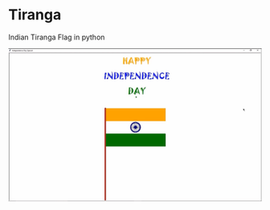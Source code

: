 # Tiranga
Indian Tiranga Flag in python




![Indian Flag](https://github.com/ethicalpanther26/Tiranga/blob/main/flag.jpg)
